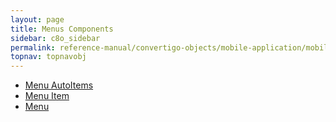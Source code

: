 ```yaml
---
layout: page
title: Menus Components
sidebar: c8o_sidebar
permalink: reference-manual/convertigo-objects/mobile-application/mobile-components/menu-components/
topnav: topnavobj
---
```

* [Menu AutoItems](menu-autoitems/)
* [Menu Item](menu-item/)
* [Menu](menu/)

